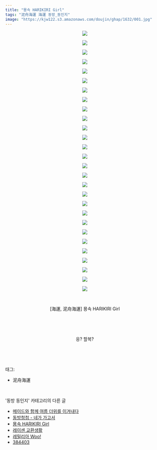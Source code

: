 ```yaml
---
title: "묭속 HARIKIRI Girl"
tags: "泥舟海運 海運 동방_동인지"
image: "https://kjw122.s3.amazonaws.com/doujin/ghap/1632/001.jpg"
---
```

<div class="article">
<p style="text-align: center; clear: none; float: none;"><img src="{{ site.imgserver5 }}/ghap/1632/001.jpg"/></p>
<p style="text-align: center; clear: none; float: none;"><img src="{{ site.imgserver5 }}/ghap/1632/002.jpg"/></p>
<p style="text-align: center; clear: none; float: none;"><img src="{{ site.imgserver5 }}/ghap/1632/003.jpg"/></p>
<p style="text-align: center; clear: none; float: none;"><img src="{{ site.imgserver5 }}/ghap/1632/004.jpg"/></p>
<p style="text-align: center; clear: none; float: none;"><img src="{{ site.imgserver5 }}/ghap/1632/005.jpg"/></p>
<p style="text-align: center; clear: none; float: none;"><img src="{{ site.imgserver5 }}/ghap/1632/006.jpg"/></p>
<p style="text-align: center; clear: none; float: none;"><img src="{{ site.imgserver5 }}/ghap/1632/007.jpg"/></p>
<p style="text-align: center; clear: none; float: none;"><img src="{{ site.imgserver5 }}/ghap/1632/008.jpg"/></p>
<p style="text-align: center; clear: none; float: none;"><img src="{{ site.imgserver5 }}/ghap/1632/009.jpg"/></p>
<p style="text-align: center; clear: none; float: none;"><img src="{{ site.imgserver5 }}/ghap/1632/010.jpg"/></p>
<p style="text-align: center; clear: none; float: none;"><img src="{{ site.imgserver5 }}/ghap/1632/011.jpg"/></p>
<p style="text-align: center; clear: none; float: none;"><img src="{{ site.imgserver5 }}/ghap/1632/012.jpg"/></p>
<p style="text-align: center; clear: none; float: none;"><img src="{{ site.imgserver5 }}/ghap/1632/013.jpg"/></p>
<p style="text-align: center; clear: none; float: none;"><img src="{{ site.imgserver5 }}/ghap/1632/014.jpg"/></p>
<p style="text-align: center; clear: none; float: none;"><img src="{{ site.imgserver5 }}/ghap/1632/015.jpg"/></p>
<p style="text-align: center; clear: none; float: none;"><img src="{{ site.imgserver5 }}/ghap/1632/016.jpg"/></p>
<p style="text-align: center; clear: none; float: none;"><img src="{{ site.imgserver5 }}/ghap/1632/017.jpg"/></p>
<p style="text-align: center; clear: none; float: none;"><img src="{{ site.imgserver5 }}/ghap/1632/018.jpg"/></p>
<p style="text-align: center; clear: none; float: none;"><img src="{{ site.imgserver5 }}/ghap/1632/019.jpg"/></p>
<p style="text-align: center; clear: none; float: none;"><img src="{{ site.imgserver5 }}/ghap/1632/020.jpg"/></p>
<p style="text-align: center; clear: none; float: none;"><img src="{{ site.imgserver5 }}/ghap/1632/021.jpg"/></p>
<p style="text-align: center; clear: none; float: none;"><img src="{{ site.imgserver5 }}/ghap/1632/022.jpg"/></p>
<p style="text-align: center; clear: none; float: none;"><img src="{{ site.imgserver5 }}/ghap/1632/023.jpg"/></p>
<p style="text-align: center; clear: none; float: none;"><img src="{{ site.imgserver5 }}/ghap/1632/024.jpg"/></p>
<p style="text-align: center; clear: none; float: none;"><img src="{{ site.imgserver5 }}/ghap/1632/025.jpg"/></p>
<p style="text-align: center; clear: none; float: none;"><img src="{{ site.imgserver5 }}/ghap/1632/026.jpg"/></p>
<p style="text-align: center; clear: none; float: none;"><img src="{{ site.imgserver5 }}/ghap/1632/027.jpg"/></p>
<p style="text-align: center; clear: none; float: none;"><img src="{{ site.imgserver5 }}/ghap/1632/028.jpg"/></p>
<p style="text-align: center; clear: none; float: none;"><br/></p>
<p style="text-align: center; clear: none; float: none;">[海運, 泥舟海運] 묭속 HARIKIRI Girl</p>
<p style="text-align: center; clear: none; float: none;"><br/></p>
<p style="text-align: center; clear: none; float: none;"><br/></p>
<p style="text-align: center; clear: none; float: none;">응? 할복?</p>
<p><br/></p>
</div><br/>
<div class="tagTrail">
<p>태그: </p>
<ul>
<li>泥舟海運</li>
</ul>
</div><br/>
<div class="another">
<p>'동방 동인지' 카테고리의 다른 글</p>
<ul>
<li><a href="/ghap_1634">메이드와 함께 여름 더위를 이겨내다</a></li>
<li><a href="/ghap_1633">동방청첩 - 네가 가고서</a></li>
<li><a href="/ghap_1632">묭속 HARIKIRI Girl</a></li>
<li><a href="/ghap_1631">레이센 교환생활</a></li>
<li><a href="/ghap_1630">레밀리아 Woo!</a></li>
<li><a href="/ghap_1629">384403</a></li>
</ul>
</div><br/>
<div class="cb_module cb_fluid">
<div class="cb_wrt cb_profile">
</div><!-- commentList close -->
</div><br/>
